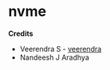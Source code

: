 # nvme
**Credits**
- Veerendra S - [veerendra](https://github.com/Veerendras2004)
- Nandeesh J Aradhya 
